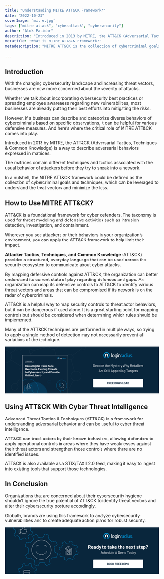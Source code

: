 ```yaml
---
title: "Understanding MITRE ATT&CK Framework?"
date: "2022-10-28"
coverImage: "mitre.jpg"
tags: ["mitre attack", "cyberattack", "cybersecurity"]
author: "Alok Patidar"
description: "Introduced in 2013 by MITRE, the ATT&CK (Adversarial Tactics, Techniques & Common Knowledge) is a way to describe adversarial behaviors expressed in matrices. The matrices contain different techniques and tactics associated with the usual behavior of attackers before they try to sneak into a network."
metatitle: "What is MITRE ATT&CK Framework?"
metadescription: "MITRE ATT&CK is the collection of cybercriminal goals and techniques, which can be leveraged to understand the threat vectors and minimize the loss. Read more."

---
```


## Introduction 

With the changing cybersecurity landscape and increasing threat vectors, businesses are now more concerned about the severity of attacks.

Whether we talk about incorporating [cybersecurity best practices](https://www.loginradius.com/blog/identity/cybersecurity-best-practices-for-enterprises/) or spreading employee awareness regarding new vulnerabilities, most businesses are already putting their best efforts into mitigating the risks. 

However, if a business can describe and categorize diverse behaviors of cybercriminals based on specific observations, it can be helpful for various defensive measures. And here’s where the critical role of MITRE ATT&CK comes into play. 

Introduced in 2013 by MITRE, the ATT&CK (Adversarial Tactics, Techniques & Common Knowledge) is a way to describe adversarial behaviors expressed in matrices. 

The matrices contain different techniques and tactics associated with the usual behavior of attackers before they try to sneak into a network. 

In a nutshell, the MITRE ATT&CK framework could be defined as the collection of cybercriminal goals and techniques, which can be leveraged to understand the treat vectors and minimize the loss. 


## How to Use MITRE ATT&CK?

ATT&CK is a foundational framework for cyber defenders. The taxonomy is used for threat modeling and defensive activities such as intrusion detection, investigation, and containment. 

Wherever you see attackers or their behaviors in your organization’s environment, you can apply the ATT&CK framework to help limit their impact.

**Attacker Tactics**, **Techniques**, **and** **Common Knowledge** (ATT&CK) provides a structured, everyday language that can be used across the security ecosystem to communicate about cyber attacks. 

By mapping defensive controls against ATT&CK, the organization can better understand its current state of play regarding defenses and gaps. An organization can map its defensive controls to ATT&CK to identify various threat vectors and areas that can be compromised if its network is on the radar of cybercriminals. 

ATT&CK is a helpful way to map security controls to threat actor behaviors, but it can be dangerous if used alone. It is a great starting point for mapping controls but should be considered when determining which rules should be implemented. 

Many of the ATT&CK techniques are performed in multiple ways, so trying to apply a single method of detection may not necessarily prevent all variations of the technique.

[![trade-wp](trade-wp.png)](https://www.loginradius.com/resource/digital-trade-zone-threats-cybersecurity-whitepaper)


## Using ATT&CK With Cyber Threat Intelligence

Advanced Threat Tactics & Techniques (ATT&CK) is a framework for understanding adversarial behavior and can be useful to cyber threat intelligence. 

ATT&CK can track actors by their known behaviors, allowing defenders to apply operational controls in areas where they have weaknesses against their threat actors and strengthen those controls where there are no identified issues. 

ATT&CK is also available as a STIX/TAXII 2.0 feed, making it easy to ingest into existing tools that support those technologies.


## In Conclusion

Organizations that are concerned about their cybersecurity hygiene shouldn’t ignore the true potential of ATT&CK to identify threat vectors and alter their cybersecurity posture accordingly. 

Globally, brands are using this framework to analyze cybersecurity vulnerabilities and to create adequate action plans for robust security. 



[![book-a-demo-loginradius](../../assets/book-a-demo-loginradius.png)](https://www.loginradius.com/book-a-demo/)